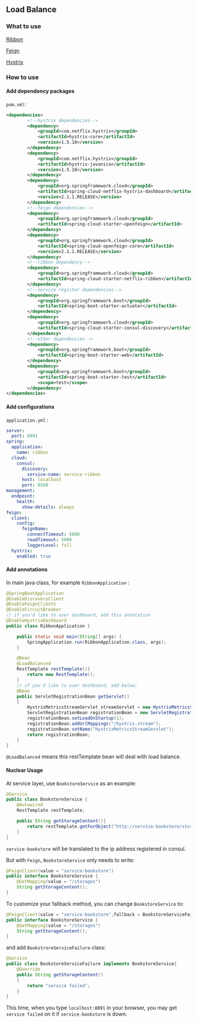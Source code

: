 ## Load Balance
### What to use
[Ribbon](https://github.com/Netflix/ribbon)

[Feign](https://github.com/OpenFeign/feign)

[Hystrix](https://github.com/Netflix/Hystrix)
### How to use
#### Add dependency packages
`pom.xml`:
```xml
<dependencies>
        <!--hystrix dependencies-->
        <dependency>
            <groupId>com.netflix.hystrix</groupId>
            <artifactId>hystrix-core</artifactId>
            <version>1.5.18</version>
        </dependency>
        <dependency>
            <groupId>com.netflix.hystrix</groupId>
            <artifactId>hystrix-javanica</artifactId>
            <version>1.5.18</version>
        </dependency>
        <dependency>
            <groupId>org.springframework.cloud</groupId>
            <artifactId>spring-cloud-netflix-hystrix-dashboard</artifactId>
            <version>2.1.1.RELEASE</version>
        </dependency>
        <!--feign dependencies-->
        <dependency>
            <groupId>org.springframework.cloud</groupId>
            <artifactId>spring-cloud-starter-openfeign</artifactId>
        </dependency>
        <dependency>
            <groupId>org.springframework.cloud</groupId>
            <artifactId>spring-cloud-openfeign-core</artifactId>
            <version>2.1.1.RELEASE</version>
        </dependency>
        <!--ribbon dependency-->
        <dependency>
            <groupId>org.springframework.cloud</groupId>
            <artifactId>spring-cloud-starter-netflix-ribbon</artifactId>
        </dependency>
        <!--service register dependencies-->
        <dependency>
            <groupId>org.springframework.boot</groupId>
            <artifactId>spring-boot-starter-actuator</artifactId>
        </dependency>
        <dependency>
            <groupId>org.springframework.cloud</groupId>
            <artifactId>spring-cloud-starter-consul-discovery</artifactId>
        </dependency>
        <!--other dependencies-->
        <dependency>
            <groupId>org.springframework.boot</groupId>
            <artifactId>spring-boot-starter-web</artifactId>
        </dependency>
        <dependency>
            <groupId>org.springframework.boot</groupId>
            <artifactId>spring-boot-starter-test</artifactId>
            <scope>test</scope>
        </dependency>
</dependencies>
```
#### Add configurations
`application.yml` :
```yaml
server:
  port: 8091
spring:
  application:
    name: ribbon
  cloud:
    consul:
      discovery:
        service-name: service-ribbon
      host: localhost
      port: 8500
management:
  endpoint:
    health:
      show-details: always
feign:
  client:
    config:
      feignName:
        connectTimeout: 5000
        readTimeout: 5000
        loggerLevel: full
  hystrix:
    enabled: true
```
#### Add annotations
In main java class, for example `RibbonApplication` :
```java
@SpringBootApplication
@EnableDiscoveryClient
@EnableFeignClients
@EnableCircuitBreaker
// if you'd like to user dashboard, add this annotation
@EnableHystrixDashboard
public class RibbonApplication {

    public static void main(String[] args) {
        SpringApplication.run(RibbonApplication.class, args);
    }

    @Bean
    @LoadBalanced
    RestTemplate restTemplate(){
        return new RestTemplate();
    }
    // if you'd like to user dashboard, add below:
    @Bean
    public ServletRegistrationBean getServlet()
    {
        HystrixMetricsStreamServlet streamServlet = new HystrixMetricsStreamServlet();
        ServletRegistrationBean registrationBean = new ServletRegistrationBean(streamServlet);
        registrationBean.setLoadOnStartup(1);
        registrationBean.addUrlMappings("/hystrix.stream");
        registrationBean.setName("HystrixMetricsStreamServlet");
        return registrationBean;
    }
}
```
`@LoadBalanced` means this restTemplate bean will deal with load balance.
#### Nuclear Usage
At service layer, use `BookstoreService` as an example:
```java
@Service
public class BookstoreService {
    @Autowired
    RestTemplate restTemplate;

    public String getStorageContent(){
        return restTemplate.getForObject("http://service-bookstore/storages",String.class);
    }
}
```
`service-bookstore` will be translated to the ip address registered in consul.

But with `Feign`, `BookstoreService` only needs to write:
```java
@FeignClient(value = "service-bookstore")
public interface BookstoreService {
    @GetMapping(value = "/storages")
    String getStorageContent();
}
```
To customize your fallback method, you can change `BookstoreService` to:
```java
@FeignClient(value = "service-bookstore",fallback = BookstoreServiceFailure.class)
public interface BookstoreService {
    @GetMapping(value = "/storages")
    String getStorageContent();
}
```
and add `BookstroreServiceFailure` class:
```java
@Service
public class BookstoreServiceFailure implements BookstoreService{
    @Override
    public String getStorageContent()
    {
        return "service failed";
    }
}
```
This time, when you type `localhost:8091` in your browser,
you may get `service failed` on it if `service-bookstore` is down.